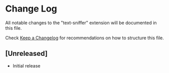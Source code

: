 # Change Log

All notable changes to the "text-sniffer" extension will be documented in this file.

Check [Keep a Changelog](http://keepachangelog.com/) for recommendations on how to structure this file.

## [Unreleased]

- Initial release